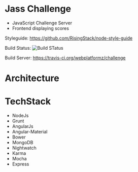 # Jass Challenge
- JavaScript Challenge Server 
- Frontend displaying scores


Styleguide: https://github.com/RisingStack/node-style-guide

Build Status: ![Build STatus](https://travis-ci.org/webplatformz/challenge.svg?branch=master)

Build Server: https://travis-ci.org/webplatformz/challenge

# Architecture

# TechStack
- NodeJs
- Grunt
- AngularJs
- Angular-Material
- Bower
- MongoDB
- Nightwatch
- Karma
- Mocha
- Express
